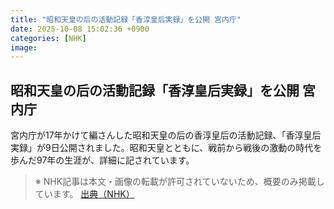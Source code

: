 ```yaml
---
title: "昭和天皇の后の活動記録「香淳皇后実録」を公開 宮内庁"
date: 2025-10-08 15:02:36 +0900
categories: [NHK]
image: 
---
```

## 昭和天皇の后の活動記録「香淳皇后実録」を公開 宮内庁

宮内庁が17年かけて編さんした昭和天皇の后の香淳皇后の活動記録、「香淳皇后実録」が9日公開されました。昭和天皇とともに、戦前から戦後の激動の時代を歩んだ97年の生涯が、詳細に記されています。

> ※ NHK記事は本文・画像の転載が許可されていないため、概要のみ掲載しています。
[出典（NHK）](http://www3.nhk.or.jp/news/html/20251009/k10014943811000.html)
